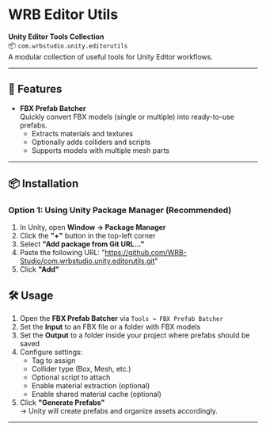 ﻿# WRB Editor Utils

**Unity Editor Tools Collection**  
📦 `com.wrbstudio.unity.editorutils`  
A modular collection of useful tools for Unity Editor workflows.

---


## 🔧 Features

- **FBX Prefab Batcher**  
  Quickly convert FBX models (single or multiple) into ready-to-use prefabs.  
  - Extracts materials and textures  
  - Optionally adds colliders and scripts  
  - Supports models with multiple mesh parts  

---


## 📦 Installation

### Option 1: Using Unity Package Manager (Recommended)

1. In Unity, open **Window → Package Manager**
2. Click the **"+"** button in the top-left corner
3. Select **"Add package from Git URL..."**
4. Paste the following URL: "https://github.com/WRB-Studio/com.wrbstudio.unity.editorutils.git"
5. Click **"Add"**


## 🛠️ Usage

1. Open the **FBX Prefab Batcher** via `Tools → FBX Prefab Batcher`
2. Set the **Input** to an FBX file or a folder with FBX models
3. Set the **Output** to a folder inside your project where prefabs should be saved
4. Configure settings:
   - Tag to assign
   - Collider type (Box, Mesh, etc.)
   - Optional script to attach
   - Enable material extraction (optional)
   - Enable shared material cache (optional)
5. Click **"Generate Prefabs"**  
→ Unity will create prefabs and organize assets accordingly.

---
